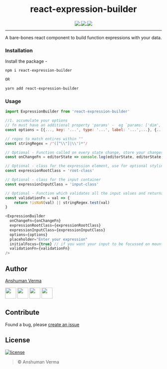 <h1 align="center"> react-expression-builder </h1>
<p align="center">
<a href="https://www.npmjs.com/package/react-expression-builder">
  <img src="https://img.shields.io/npm/v/react-expression-builder.svg?style=for-the-badge" align="center">
</a>

<a href="https://www.npmjs.com/package/react-expression-builder">
  <img src="https://img.shields.io/npm/dt/react-expression-builder.svg?style=for-the-badge" align="center">
</a>

<a href="https://github.com/anshumanv/react-expression-builder">
  <img src="https://img.shields.io/github/license/anshumanv/react-expression-builder.svg?style=for-the-badge" align="center">
</a>
</p>

<hr>

<p align="center">A bare-bones react component to build function expressions with your data.</p>

### Installation

Install the package -

```sh
npm i react-expression-builder

OR

yarn add react-expression-builder
```

### Usage

```js
import ExpressionBuilder from 'react-expression-builder'

//1. accumulate your options
// fn must have an additional property 'params' -  eg `params: ['dim', 'delimiter', 'occurrence_number']`
const options = [{..., key: '...', type: '...', label: '...',...}, {...}]

// regex to match entires within ""
const stringRegex = /"([^\\"]|\\")*"/

// Optional - Function called on every state change, store your changes on the server
const onChangeFn = editorState => console.log(editorState, editorState.buildExpression())

// Optional - class for the expression element, use for optional styling
const expressionRootClass = 'root-class'

// Optional - class for the input container
const expressionInputClass = 'input-class'

// Optional - Function which validates all the input values and returns a bool.
const validationFn = val => {
	return !isNaN(val) || stringRegex.test(val)
}

<ExpressionBuilder
  onChangeFn={onChangeFn}
  expressionRootClass={expressionRootClass}
  expressionInputClass={expressionInputClass}
  options={options}
  placeholder="Enter your expression"
  initialFocus={true} // if you want your input to be focussed on mount by default
  validationFn={validationFn}
/>

```

## Author

[Anshuman Verma](https://github.com/anshumanv)

[<img src="https://image.flaticon.com/icons/svg/185/185961.svg" width="35" padding="10">](https://twitter.com/Anshumaniac12)
[<img src="https://image.flaticon.com/icons/svg/185/185964.svg" width="35" padding="10">](https://linkedin.com/in/anshumanv12)
[<img src="https://image.flaticon.com/icons/svg/185/185981.svg" width="35" padding="10">](https://www.facebook.com/anshumanv12)
[<img src="https://image.flaticon.com/icons/svg/985/985680.svg" width="35" padding="10">](https://www.paypal.me/AnshumanVerma)

## Contribute

Found a bug, please [create an issue](https://github.com/anshumanv/react-expression-builder/issues/new)

## License

[![license](https://img.shields.io/github/license/mashape/apistatus.svg)](https://github.com/anshumanv/react-expression-builder/blob/master/LICENSE)

> © Anshuman Verma
